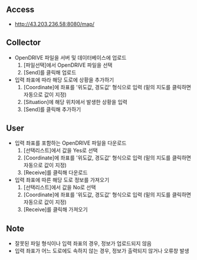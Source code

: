 ## Access 
- http://43.203.236.58:8080/map/

## Collector 
- OpenDRIVE 파일을 서버 및 데이터베이스에 업로드    
    1. [파일선택]에서 OpenDRIVE 파일을 선택
    1. [Send]를 클릭해 업로드
- 입력 좌표에 따라 해당 도로에 상황을 추가하기
    1. [Coordinate]에 좌표를 '위도값, 경도값' 형식으로 입력 (밑의 지도를 클릭하면 자동으로 값이 지정)
    2. [Situation]에 해당 위치에서 발생한 상황을 입력
    3. [Send]를 클릭해 추가하기

## User
- 입력 좌표를 포함하는 OpenDRIVE 파일을 다운로드    
    1. [선택리스트]에서 값을 Yes로 선택
    2. [Coordinate]에 좌표를 '위도값, 경도값' 형식으로 입력 (밑의 지도를 클릭하면 자동으로 값이 지정)
    3. [Receive]를 클릭해 다운로드
- 입력 좌표에 따른 해당 도로 정보를 가져오기
    1. [선택리스트]에서 값을 No로 선택
    2. [Coordinate]에 좌표를 '위도값, 경도값' 형식으로 입력 (밑의 지도를 클릭하면 자동으로 값이 지정)
    3. [Receive]를 클릭해 가져오기

## Note
- 잘못된 파일 형식이나 입력 좌표의 경우, 정보가 업로드되지 않음
- 입력 좌표가 어느 도로에도 속하지 않는 경우, 정보가 출력되지 않거나 오류창 발생